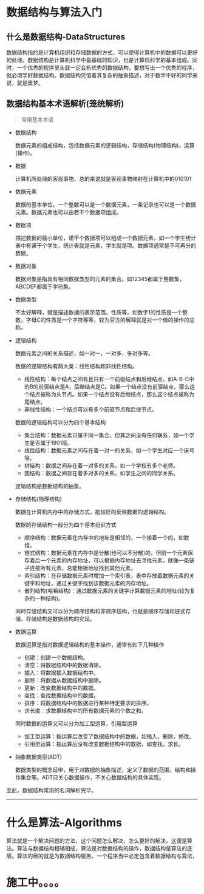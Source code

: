 # 数据结构与算法入门

## 什么是数据结构-DataStructures

​		数据结构指的是计算机组织和存储数据的方式，可以使得计算机中的数据可以更好的处理。数据结构是计算机科学中最基础的知识，也是计算机科学的基本组成。同时，一个优秀的程序里头就一定会有优秀的数据结构，要想写出一个优秀的程序，就必须学好数据结构。数据结构凭借着其复杂的抽象描述，对于数学不好的同学来说，就是噩梦。

## 数据结构基本术语解析(笼统解析)

> 常用基本术语

- 数据结构

  数据元素的组成结构，包括数据元素的逻辑结构，存储结构(物理结构)，运算(操作)。
  
- 数据

  计算机所处理的客观事物，总的来说就是客观事物映射在计算机中的010101
  
- 数据元素

  数据的基本单位，一个整数可以是一个数据元素，一条记录也可以是一个数据元素。数据元素也可以由若干个数据项组成。

- 数据项

  描述数据的最小单位，诺干个数据项可以组成一个数据元素，如一个学生统计表中有诺干个学生，统计表就是元素，学生就是项。数据项通常是不可再分的数据。

- 数据对象

  数据对象是指具有相同数据类型的元素的集合。如12345都属于整数集，ABCDEF都属于字符集。

- 数据类型

  不太好解释，就是描述数据的表示范围，性质等。如数字1的性质是一个整数，字母C的性质是一个字符等等，较为官方的解释就是对一个值的操作的总称。

- 逻辑结构

  数据元素之间的关系描述，如一对一，一对多，多对多等。

  数据的逻辑结构有两大类：线性结构和非线性结构。

  - 线性结构：每个结点之间有且只有一个前驱结点和后继结点，如A-B-C中的B的前驱结点是A，后继结点是C。如果一个结点没有前驱结点，那么这个结点被称为头节点。如果一个结点没有后继结点，那么这个结点被称为尾结点。
  - 非线性结构：一个结点可以有多个前驱节点和后继节点。

  数据的逻辑结构可以分为四个基本结构

  - 集合结构：数据元素只属于同一集合，但其之间没有任何联系，如一个学生是否属于1901班。
  - 线性结构：数据元素之间存在着一对一的关系，如一个学生对应一个床号等。
  - 树结构：数据之间存在着一对多的关系，如一个学校有多个老师。
  - 图结构：数据之间存在着多对多的关系，如学生之间的同学关系。

  逻辑结构是数据结构的抽象。

- 存储结构(物理结构)

  数据在计算机内存中的存储方式，能较好的反映数据的逻辑结构。

  数据的存储结构一般分为四个基本组织方式

  - 顺序结构：数据元素在内存中的地址是相邻的，一个接着一个的，如数组。
  - 链式结构：数据元素在内存中是分散(也可以不分散)的，但前一个元素保存着后一个元素的内存地址，可以根据内存地址去寻找元素，就像一条链子连接所有元素，总能根据地址找到其他元素。
  - 索引结构：在存储数据元素时增加一个索引表，表中存放着数据元素的关键字和地址，通过关键字找到该数据元素的内存地址。
  - 散列结构(哈希结构)：通过数据元素的关键字计算数据元素的地址(较为复杂的一种结构)。

  同时存储结构又可以分为顺序结构和非顺序结构，也就是顺序存储和链式存储。存储结构是数据结构的实现。

- 数据运算

  数据运算是指对数据逻辑结构的基本操作，通常有如下几种操作

  - 创建：创建一个数据结构。
  - 清空：将数据结构中的数据清除。
  - 插入：将数据插入数据结构中。
  - 删除：将数据从数据结构中删除。
  - 更新：改变数据结构中的数据。
  - 查找：查找数据结构中的数据。
  - 排序：将数据结构中的数据进行某种特定要求的排序。
  - 求长度：求数据结构中的所有数据元素的个数之和。

  同时数据的运算又可以分为加工型运算，引用型运算

  - 加工型运算：指运算后改变了数据结构中的数据，如插入，删除，修改。
  - 引用型运算：指运算后没有改变数据结构中的数据，如查找，求长。

- 抽象数据类型(ADT)

  数据类型的概念延申，用于对数据的抽象描述，定义了数据的范围，结构和操作集合等。ADT只关心数据操作，不关心数据结构的具体实现。

至此，数据结构常用的名词解析完毕。

----

# 什么是算法-Algorithms

​		算法就是一个解决问题的方法，这个问题怎么解决，怎么更好的解决，这便是算法。算法与数据结构相辅相成，算法是对数据结构的操作，数据结构是算法的底层。算法的目的就是为数据结构服务。一个程序当中必定包含着数据结构与算法，
# 施工中。。。。
